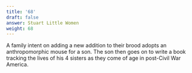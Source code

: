 ```yaml
---
title: '68'
draft: false
answer: Stuart Little Women
weight: 68
---
```

A family intent on adding a new addition to their brood adopts an anthropomorphic mouse for a son. The son then goes on to write a book tracking the lives of his 4 sisters as they come of age in post-Civil War America.